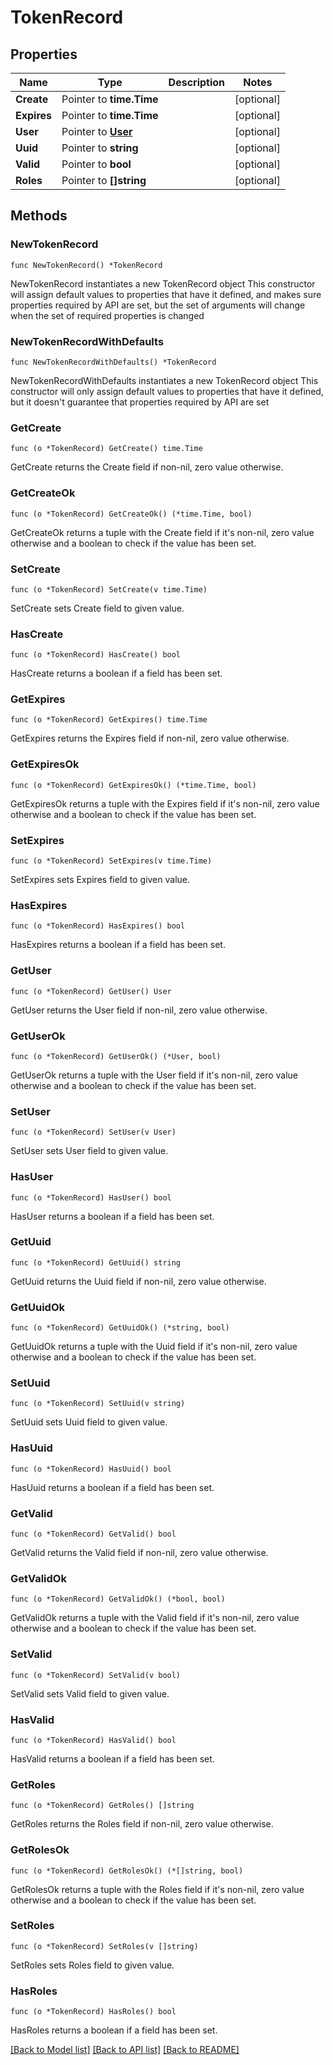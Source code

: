 # TokenRecord

## Properties

Name | Type | Description | Notes
------------ | ------------- | ------------- | -------------
**Create** | Pointer to **time.Time** |  | [optional] 
**Expires** | Pointer to **time.Time** |  | [optional] 
**User** | Pointer to [**User**](User.md) |  | [optional] 
**Uuid** | Pointer to **string** |  | [optional] 
**Valid** | Pointer to **bool** |  | [optional] 
**Roles** | Pointer to **[]string** |  | [optional] 

## Methods

### NewTokenRecord

`func NewTokenRecord() *TokenRecord`

NewTokenRecord instantiates a new TokenRecord object
This constructor will assign default values to properties that have it defined,
and makes sure properties required by API are set, but the set of arguments
will change when the set of required properties is changed

### NewTokenRecordWithDefaults

`func NewTokenRecordWithDefaults() *TokenRecord`

NewTokenRecordWithDefaults instantiates a new TokenRecord object
This constructor will only assign default values to properties that have it defined,
but it doesn't guarantee that properties required by API are set

### GetCreate

`func (o *TokenRecord) GetCreate() time.Time`

GetCreate returns the Create field if non-nil, zero value otherwise.

### GetCreateOk

`func (o *TokenRecord) GetCreateOk() (*time.Time, bool)`

GetCreateOk returns a tuple with the Create field if it's non-nil, zero value otherwise
and a boolean to check if the value has been set.

### SetCreate

`func (o *TokenRecord) SetCreate(v time.Time)`

SetCreate sets Create field to given value.

### HasCreate

`func (o *TokenRecord) HasCreate() bool`

HasCreate returns a boolean if a field has been set.

### GetExpires

`func (o *TokenRecord) GetExpires() time.Time`

GetExpires returns the Expires field if non-nil, zero value otherwise.

### GetExpiresOk

`func (o *TokenRecord) GetExpiresOk() (*time.Time, bool)`

GetExpiresOk returns a tuple with the Expires field if it's non-nil, zero value otherwise
and a boolean to check if the value has been set.

### SetExpires

`func (o *TokenRecord) SetExpires(v time.Time)`

SetExpires sets Expires field to given value.

### HasExpires

`func (o *TokenRecord) HasExpires() bool`

HasExpires returns a boolean if a field has been set.

### GetUser

`func (o *TokenRecord) GetUser() User`

GetUser returns the User field if non-nil, zero value otherwise.

### GetUserOk

`func (o *TokenRecord) GetUserOk() (*User, bool)`

GetUserOk returns a tuple with the User field if it's non-nil, zero value otherwise
and a boolean to check if the value has been set.

### SetUser

`func (o *TokenRecord) SetUser(v User)`

SetUser sets User field to given value.

### HasUser

`func (o *TokenRecord) HasUser() bool`

HasUser returns a boolean if a field has been set.

### GetUuid

`func (o *TokenRecord) GetUuid() string`

GetUuid returns the Uuid field if non-nil, zero value otherwise.

### GetUuidOk

`func (o *TokenRecord) GetUuidOk() (*string, bool)`

GetUuidOk returns a tuple with the Uuid field if it's non-nil, zero value otherwise
and a boolean to check if the value has been set.

### SetUuid

`func (o *TokenRecord) SetUuid(v string)`

SetUuid sets Uuid field to given value.

### HasUuid

`func (o *TokenRecord) HasUuid() bool`

HasUuid returns a boolean if a field has been set.

### GetValid

`func (o *TokenRecord) GetValid() bool`

GetValid returns the Valid field if non-nil, zero value otherwise.

### GetValidOk

`func (o *TokenRecord) GetValidOk() (*bool, bool)`

GetValidOk returns a tuple with the Valid field if it's non-nil, zero value otherwise
and a boolean to check if the value has been set.

### SetValid

`func (o *TokenRecord) SetValid(v bool)`

SetValid sets Valid field to given value.

### HasValid

`func (o *TokenRecord) HasValid() bool`

HasValid returns a boolean if a field has been set.

### GetRoles

`func (o *TokenRecord) GetRoles() []string`

GetRoles returns the Roles field if non-nil, zero value otherwise.

### GetRolesOk

`func (o *TokenRecord) GetRolesOk() (*[]string, bool)`

GetRolesOk returns a tuple with the Roles field if it's non-nil, zero value otherwise
and a boolean to check if the value has been set.

### SetRoles

`func (o *TokenRecord) SetRoles(v []string)`

SetRoles sets Roles field to given value.

### HasRoles

`func (o *TokenRecord) HasRoles() bool`

HasRoles returns a boolean if a field has been set.


[[Back to Model list]](../README.md#documentation-for-models) [[Back to API list]](../README.md#documentation-for-api-endpoints) [[Back to README]](../README.md)


